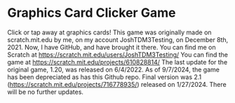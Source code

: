# Graphics Card Clicker Game
Click or tap away at graphics cards!
This game was originally made on scratch.mit.edu by me, on my account JoshTDM3Testing, on December 8th, 2021. Now, I have GitHub, and have brought it there.
You can find me on Scratch at https://scratch.mit.edu/users/JoshTDM3Testing/
You can find the game at https://scratch.mit.edu/projects/610828814/
The last update for the original game, 1.20, was released on 6/4/2022.
As of 9/7/2024, the game has been depreciated as has this Github repo. Final version was 2.1 (https://scratch.mit.edu/projects/716778935/) released on 1/27/2024. There will be no further updates.
